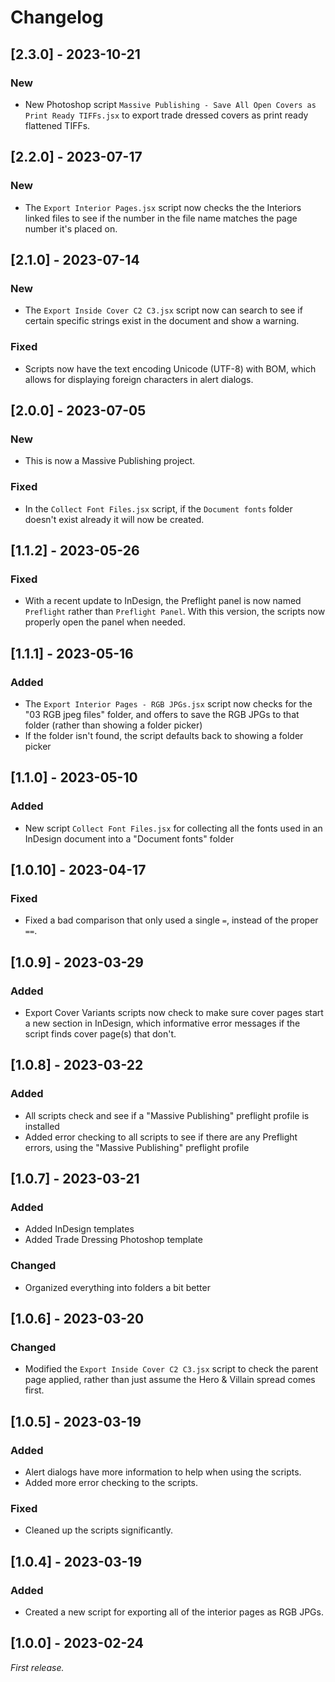 # Changelog

## [2.3.0] - 2023-10-21

### New

- New Photoshop script `Massive Publishing - Save All Open Covers as Print Ready TIFFs.jsx` to export trade dressed covers as print ready flattened TIFFs.

## [2.2.0] - 2023-07-17

### New

- The `Export Interior Pages.jsx` script now checks the the Interiors linked files to see if the number in the file name matches the page number it's placed on.

## [2.1.0] - 2023-07-14

### New

- The `Export Inside Cover C2 C3.jsx` script now can search to see if certain specific strings exist in the document and show a warning.

### Fixed

- Scripts now have the text encoding Unicode (UTF-8) with BOM, which allows for displaying foreign characters in alert dialogs.

## [2.0.0] - 2023-07-05

### New

- This is now a Massive Publishing project.

### Fixed

- In the `Collect Font Files.jsx` script, if the `Document fonts` folder doesn't exist already it will now be created.

## [1.1.2] - 2023-05-26

### Fixed

- With a recent update to InDesign, the Preflight panel is now named `Preflight` rather than `Preflight Panel`. With this version, the scripts now properly open the panel when needed.

## [1.1.1] - 2023-05-16

### Added

- The `Export Interior Pages - RGB JPGs.jsx` script now checks for the "03 RGB jpeg files" folder, and offers to save the RGB JPGs to that folder (rather than showing a folder picker)
- If the folder isn't found, the script defaults back to showing a folder picker

## [1.1.0] - 2023-05-10

### Added

- New script `Collect Font Files.jsx` for collecting all the fonts used in an InDesign document into a "Document fonts" folder

## [1.0.10] - 2023-04-17

### Fixed

- Fixed a bad comparison that only used a single `=`, instead of the proper `==`.

## [1.0.9] - 2023-03-29

### Added

- Export Cover Variants scripts now check to make sure cover pages start a new section in InDesign, which informative error messages if the script finds cover page(s) that don't.

## [1.0.8] - 2023-03-22

### Added

- All scripts check and see if a "Massive Publishing" preflight profile is installed
- Added error checking to all scripts to see if there are any Preflight errors, using the "Massive Publishing" preflight profile

## [1.0.7] - 2023-03-21

### Added

- Added InDesign templates
- Added Trade Dressing Photoshop template

### Changed

- Organized everything into folders a bit better

## [1.0.6] - 2023-03-20

### Changed

- Modified the `Export Inside Cover C2 C3.jsx` script to check the parent page applied, rather than just assume the Hero & Villain spread comes first.

## [1.0.5] - 2023-03-19

### Added

- Alert dialogs have more information to help when using the scripts.
- Added more error checking to the scripts.

### Fixed

- Cleaned up the scripts significantly.

## [1.0.4] - 2023-03-19

### Added

- Created a new script for exporting all of the interior pages as RGB JPGs.

## [1.0.0] - 2023-02-24

_First release._